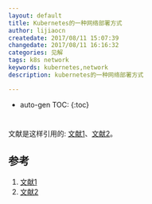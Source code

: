 ```yaml
---
layout: default
title: Kubernetes的一种网络部署方式
author: lijiaocn
createdate: 2017/08/11 15:07:39
changedate: 2017/08/11 16:16:32
categories: 见解
tags: k8s network
keywords: kubernetes,network
description: kubernetes的一种网络部署方式

---
```


* auto-gen TOC:
{:toc}

# 

文献是这样引用的: [文献1][1]、[文献2][2]。

## 参考

1. [文献1][1]
2. [文献2][2]

[1]: 1.com  "文献1" 
[2]: 2.com  "文献1" 
